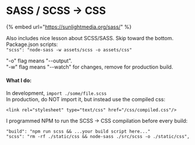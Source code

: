 # SASS / SCSS -&gt; CSS

{% embed url="https://sunlightmedia.org/sass/" %}

Also includes nice lesson about SCSS/SASS. Skip toward the bottom. Package.json scripts:  
`"scss": "node-sass -w assets/scss -o assets/css"` 

"-o" flag means "--output".   
"-w" flag means "--watch" for changes, remove for production build.

#### What I do:

In development, `import ./some/file.scss`   
In production, do NOT import it, but instead use the compiled css:

```text
<link rel="stylesheet" type="text/css" href="/css/compiled.css"/>
```

I programmed NPM to run the SCSS -&gt; CSS compilation before every build:

```text
"build": "npm run scss && ...your build script here..."
"scss": "rm -rf ./static/css && node-sass ./src/scss -o ./static/css",
```

 

